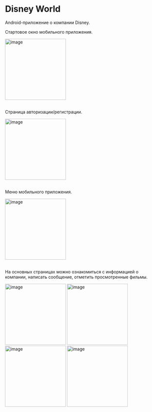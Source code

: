 # Disney World
Android-приложение о компании Disney.

Стартовое окно мобильного приложения.

<img width="200" alt="image" src="https://github.com/AnastasiaMarken/DisneyWorld/assets/101307775/073d2a63-c60e-4f7c-82a8-833dd581eaa5">

<br>Страница авторизации/регистрации.

<img width="200" alt="image" src="https://github.com/AnastasiaMarken/DisneyWorld/assets/101307775/ec490e06-88f2-430b-958a-561f00fc60b6">
 
<br>Меню мобильного приложения.

<img width="200" alt="image" src="https://github.com/AnastasiaMarken/DisneyWorld/assets/101307775/32ab2567-42c1-44fc-9f2b-ef44111afdbb">

<br>На основных страницах можно ознакомиться с информацией о компании, написать сообщение, отметить просмотренные фильмы.

<img width="200" alt="image" src="https://github.com/AnastasiaMarken/DisneyWorld/assets/101307775/086f3b8b-1f0d-46d7-b52b-e58a33ac5c84">
<img width="200" alt="image" src="https://github.com/AnastasiaMarken/DisneyWorld/assets/101307775/6e5ad5b5-2d44-4bc4-908f-f07b903963c9">
<img width="200" alt="image" src="https://github.com/AnastasiaMarken/DisneyWorld/assets/101307775/30faae73-4b86-4843-8b54-e7cb808a2770">
<img width="200" alt="image" src="https://github.com/AnastasiaMarken/DisneyWorld/assets/101307775/b465ffaf-d682-4400-8bb2-7f6675a4d24a">
